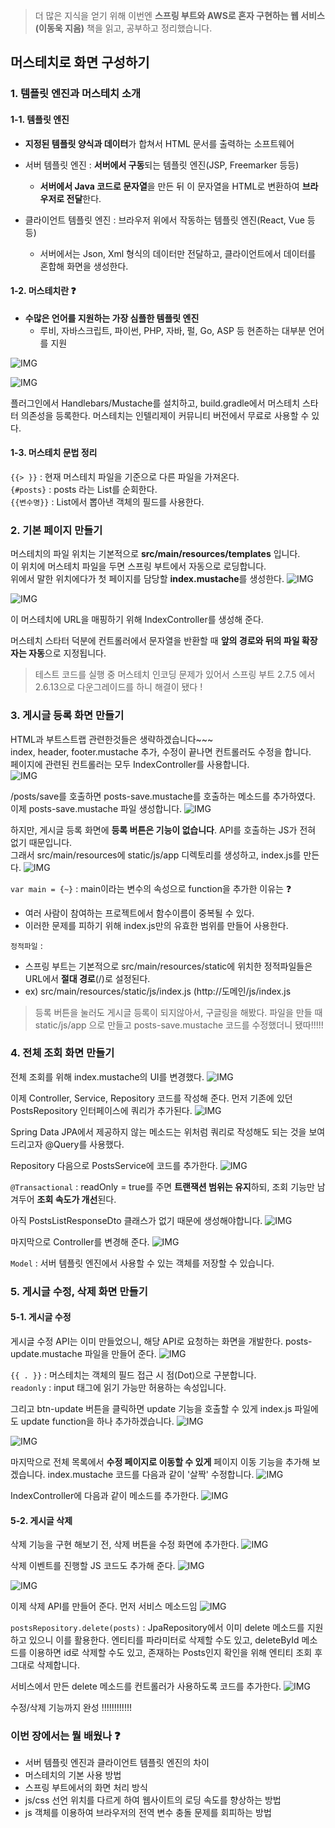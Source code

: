 > 더 많은 지식을 얻기 위해 이번엔 **스프링 부트와 AWS로 혼자 구현하는 웹 서비스(이동욱 지음)** 책을 읽고, 공부하고 정리했습니다.

## 머스테치로 화면 구성하기
### 1. 템플릿 엔진과 머스테치 소개
#### 1-1. 템플릿 엔진
- **지정된 템플릿 양식과 데이터**가 합쳐서 HTML 문서를 출력하는 소프트웨어


- 서버 템플릿 엔진 : **서버에서 구동**되는 템플릿 엔진(JSP, Freemarker 등등)
  - **서버에서 Java 코드로 문자열**을 만든 뒤 이 문자열을 HTML로 변환하여 **브라우저로 전달**한다.


- 클라이언트 템플릿 엔진 : 브라우저 위에서 작동하는 템플릿 엔진(React, Vue 등등)
  - 서버에서는 Json, Xml 형식의 데이터만 전달하고, 클라이언트에서 데이터를 혼합해 화면을 생성한다.

#### 1-2. 머스테치란 ❓
- **수많은 언어를 지원하는 가장 심플한 템플릿 엔진**
  - 루비, 자바스크립트, 파이썬, PHP, 자바, 펄, Go, ASP 등 현존하는 대부분 언어를 지원

![IMG](https://velog.velcdn.com/images/kimtaekjun/post/5b1b7c0c-350f-42a7-a97b-8ce8e624e23c/image.png)

![IMG](https://velog.velcdn.com/images/kimtaekjun/post/028cd8c5-7ec0-41ba-bfad-3ef1be8a1e38/image.png)

플러그인에서 Handlebars/Mustache를 설치하고, build.gradle에서 머스테치 스타터 의존성을 등록한다. 머스테치는 인텔리제이 커뮤니티 버전에서 무료로 사용할 수 있다.

#### 1-3. 머스테치 문법 정리
`{{> }}` : 현재 머스테치 파일을 기준으로 다른 파일을 가져온다.  
`{#posts}` : posts 라는 List를 순회한다.  
`{{변수명}}` : List에서 뽑아낸 객체의 필드를 사용한다.

### 2. 기본 페이지 만들기
머스테치의 파일 위치는 기본적으로 **src/main/resources/templates** 입니다.   
이 위치에 머스테치 파일을 두면 스프링 부트에서 자동으로 로딩합니다.   
위에서 말한 위치에다가 첫 페이지를 담당할 **index.mustache**를 생성한다.
![IMG](https://velog.velcdn.com/images/kimtaekjun/post/a947a773-fc53-44b1-8051-68fab3e8a9d9/image.png)

![IMG](https://velog.velcdn.com/images/kimtaekjun/post/bd1d5db0-b723-4c12-8a5f-fef5d4d135bf/image.png)

이 머스테치에 URL을 매핑하기 위해 IndexController를 생성해 준다.

머스테치 스타터 덕분에 컨트롤러에서 문자열을 반환할 때 **앞의 경로와 뒤의 파일 확장자는 자동**으로 지정됩니다.

> 테스트 코드를 실행 중 머스테치 인코딩 문제가 있어서 스프링 부트 2.7.5 에서 2.6.13으로 다운그레이드를 하니 해결이 됐다 !

### 3. 게시글 등록 화면 만들기
HTML과 부트스트랩 관련한것들은 생략하겠습니다~~~  
index, header, footer.mustache 추가, 수정이 끝나면 컨트롤러도 수정을 합니다.  
페이지에 관련된 컨트롤러는 모두 IndexController를 사용합니다.  
![IMG](https://velog.velcdn.com/images/kimtaekjun/post/20fa46ee-25e1-4db1-bde3-e5119329980a/image.png)

/posts/save를 호출하면 posts-save.mustache를 호출하는 메소드를 추가하였다.
이제 posts-save.mustache 파일 생성합니다.
![IMG](https://velog.velcdn.com/images/kimtaekjun/post/d8e5c062-1b21-4bab-8db4-fdfd4e918b0f/image.png)

하지만, 게시글 등록 화면에 **등록 버튼은 기능이 없습니다**. API를 호출하는 JS가 전혀 없기 때문입니다.  
그래서 src/main/resources에 static/js/app 디렉토리를 생성하고, index.js를 만든다.
![IMG](https://velog.velcdn.com/images/kimtaekjun/post/dd1f6d4b-5a66-48a3-9b31-4770e9651b12/image.png)

`var main = {~}` : main이라는 변수의 속성으로 function을 추가한 이유는 ❓
- 여러 사람이 참여하는 프로젝트에서 함수이름이 중복될 수 있다.
- 이러한 문제를 피하기 위해 index.js만의 유효한 범위를 만들어 사용한다.

`정적파일` :
- 스프링 부트는 기본적으로 src/main/resources/static에 위치한 정적파일들은 URL에서 **절대 경로**(/)로 설정된다.
- ex) src/main/resources/static/js/index.js (http://도메인/js/index.js

> 등록 버튼을 눌러도 게시글 등록이 되지않아서, 구글링을 해봤다.
파일을 만들 때 static/js/app 으로 만들고 posts-save.mustache 코드를 수정했더니 됐따!!!!!

### 4. 전체 조회 화면 만들기
전체 조회를 위해 index.mustache의 UI를 변경했다.
![IMG](https://velog.velcdn.com/images/kimtaekjun/post/5dfe5d67-3a5d-48d6-bf4b-f538e7a9977b/image.png)

이제 Controller, Service, Repository 코드를 작성해 준다.
먼저 기존에 있던 PostsRepository 인터페이스에 쿼리가 추가된다.
![IMG](https://velog.velcdn.com/images/kimtaekjun/post/8ae85584-5a0c-4f5c-8c4b-d365e5e2b266/image.png)

Spring Data JPA에서 제공하지 않는 메소드는 위처럼 쿼리로 작성해도 되는 것을 보여드리고자 @Query를 사용했다.

Repository 다음으로 PostsService에 코드를 추가한다.
![IMG](https://velog.velcdn.com/images/kimtaekjun/post/d0e74fc2-5ff0-43b6-9060-1aa8b84144fa/image.png)

`@Transactional` : readOnly = true를 주면 **트랜잭션 범위는 유지**하되, 조회 기능만 남겨두어 **조회 속도가 개선**된다.

아직 PostsListResponseDto 클래스가 없기 때문에 생성해야합니다.
![IMG](https://velog.velcdn.com/images/kimtaekjun/post/ee7c737b-6386-4096-872e-44a27e582e8e/image.png)

마지막으로 Controller를 변경해 준다.
![IMG](https://velog.velcdn.com/images/kimtaekjun/post/a61e5d39-0839-4b81-a752-30b2af786124/image.png)

`Model` : 서버 템플릿 엔진에서 사용할 수 있는 객체를 저장할 수 있습니다.

### 5. 게시글 수정, 삭제 화면 만들기
#### 5-1. 게시글 수정
게시글 수정 API는 이미 만들었으니, 해당 API로 요청하는 화면을 개발한다.
posts-update.mustache 파일을 만들어 준다.
![IMG](https://velog.velcdn.com/images/kimtaekjun/post/0c10aa5b-6ebb-4846-8fd6-c882812b7330/image.png)

`{{ . }}` : 머스테치는 객체의 필드 접근 시 점(Dot)으로 구분합니다.  
`readonly` : input 태그에 읽기 가능만 허용하는 속성입니다.

그리고 btn-update 버튼을 클릭하면 update 기능을 호출할 수 있게 index.js 파일에도 update function을 하나 추가하겠습니다.
![IMG](https://velog.velcdn.com/images/kimtaekjun/post/463b7035-47eb-40dc-a569-dfc7b9cb7b20/image.png)

![IMG](https://velog.velcdn.com/images/kimtaekjun/post/0c261ff4-b1a5-41f5-87e2-8963731dfb67/image.png)

마지막으로 전체 목록에서 **수정 페이지로 이동할 수 있게** 페이지 이동 기능을 추가해 보겠습니다. index.mustache 코드를 다음과 같이 '살짝' 수정합니다.
![IMG](https://velog.velcdn.com/images/kimtaekjun/post/8dde5604-b908-4a2c-a969-435081cf023f/image.png)

IndexController에 다음과 같이 메소드를 추가한다.
![IMG](https://velog.velcdn.com/images/kimtaekjun/post/e6a6c8ea-cdc7-4d82-976b-fcfea8c56cdd/image.png)

#### 5-2. 게시글 삭제
삭제 기능을 구현 해보기 전, 삭제 버튼을 수정 화면에 추가한다.
![IMG](https://velog.velcdn.com/images/kimtaekjun/post/0eb346f2-6eff-4387-b0f2-bccb26ba111d/image.png)

삭제 이벤트를 진행할 JS 코드도 추가해 준다.
![IMG](https://velog.velcdn.com/images/kimtaekjun/post/fc95acbd-466b-436c-bb73-fdf2c2f2e4ac/image.png)

![IMG](https://velog.velcdn.com/images/kimtaekjun/post/c1ff3241-bbbd-4147-a62d-961abf1060a7/image.png)

이제 삭제 API를 만들어 준다. 먼저 서비스 메소드임
![IMG](https://velog.velcdn.com/images/kimtaekjun/post/ed6c938e-88c0-4376-949a-9afc217177cd/image.png)

`postsRepository.delete(posts)` : JpaRepository에서 이미 delete 메소드를 지원하고 있으니 이를 활용한다. 엔티티를 파라미터로 삭제할 수도 있고, deleteById 메소드를 이용하면 id로 삭제할 수도 있고, 존재하는 Posts인지 확인을 위해 엔티티 조회 후 그대로 삭제합니다.

서비스에서 만든 delete 메소드를 컨트롤러가 사용하도록 코드를 추가한다.
![IMG](https://velog.velcdn.com/images/kimtaekjun/post/077911c3-f30c-4694-a522-0120b442bb23/image.png)

수정/삭제 기능까지 완성 !!!!!!!!!!!!

### 이번 장에서는 뭘 배웠나 ❓
- 서버 템플릿 엔진과 클라이언트 템플릿 엔진의 차이
- 머스테치의 기본 사용 방법
- 스프링 부트에서의 화면 처리 방식
- js/css 선언 위치를 다르게 하여 웹사이트의 로딩 속도를 향상하는 방법
- js 객체를 이용하여 브라우저의 전역 변수 충돌 문제를 회피하는 방법
